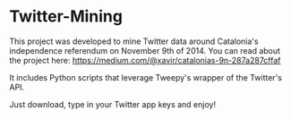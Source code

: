 Twitter-Mining
==============

This project was developed to mine Twitter data around Catalonia's independence referendum on November 9th of 2014. You can read about the project here: https://medium.com/@xavir/catalonias-9n-287a287cffaf

It includes Python scripts that leverage Tweepy's wrapper of the Twitter's API.

Just download, type in your Twitter app keys and enjoy!
